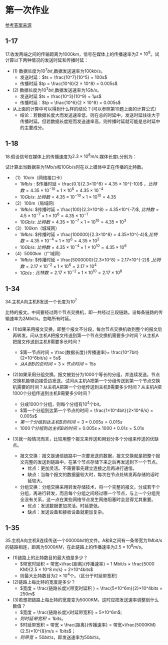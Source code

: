 # 第一次作业

[参考答案来源](https://blog.csdn.net/qq_51344334/article/details/120445014)

## 1-17

17.收发两端之间的传输距离为$1000km$，信号在媒体上的传播速率为$2 × 10^8$。试计算以下两种情况的发送时延和传播时延：

- (1) 数据长度为$10^7 bit$,数据发送速率为$100kb/s$。
  - 发送时延：$ts = \frac{10^7}{10^5} = 100s$
  - 传播时延 $tp = \frac{10^6}{2 × 10^8} = 0.005s$
- (2) 数据长度为$10^3 bit$,数据发送速率为$1Gb/s$。
  - 发送时延 $ts = \frac{10^3}{10^9} = 1µs$
  - 传播时延：$tp = \frac{10^6}{2 × 10^8} = 0.005s$
- 从上面的计算中可以得到什么样的结论？(可以参照第10题上面的计算公式）
  - 结论：若数据长度大而发送速率低，则在总的时延中，发送时延往往大于传播时延。但若数据长度短而发送速率高，则传播时延就可能是总时延中的主要成分。

## 1-18

18.假设信号在媒体上的传播速度为$2.3 × 10^8 m/s$.媒体长度L分别为：

试计算出当数据率为1Mb/s和10Gb/s时在以上媒体中正在传播的比特数。

- （1）10cm（网络接口卡）
  - $1Mb/s$ : $传播时延 = \frac{0.1}{2.3×10^8} = 4.35 × 10^{-10}$ ，$比特数 = 4.35×10^{-10}×1×10^6 = 4.35×10^{-4}$
  - $10Gb/s$: $比特数 = 4.35×10^{-10}×1×10^{10} = 4.35$
- （2）100m（局域网）
  - $1Mb/s$: $传播时延 = \frac{100}{2.3×10^8} = 4.35×10^{-7}$, $比特数 = 4.5×10^{-7}×1×10^6=4.35×10^{-1}$
  - $10Gb/s$: $比特数 = 4.35×10^{-7}×1×10^{10}=4.35×10^3$
- （3）100km（城域网）
  - $1Mb/s$: $传播时延 = \frac{100000}{2.3×10^8} = 4.35×10^{-4}$,$比特数 = 4.35×10^{-4}×1×10^6 = 4.35×10^2$
  - $10Gb/s$: $比特数 = 4.35×10^{-4}×1×10^{10} = 4.35×10^6$
- （4）5000km（广域网）
  - $1Mb/s$: $传播时延 = \frac{5000000}{2.3×10^8} = 2.17×10^{-2}$ ,$比特数 = 2.17×10^{-2}×1×10^6 = 2.17×10^4$
  - $1Gb/s$ : $比特数 = 2.17×10^{-2}×1×10^{10} = 2.17×10^8$

## 1-34

34.主机A向主机B发送一个长度为$10^7$

比特的报文。中间要经过两个节点交换机，即一共经过三段链路。设每条链路的传输速率为$2Mbit/s$。忽略所有时延。

- (1)如果采用报文交换，即整个报文不分段，每台节点交换机收到整个的报文后再转发。问从主机A把报文传送到第一个节点交换机需要多少时间？从主机A把报文传送到主机B需要多长时间？
  - $第一节点时间 = \frac{数据长度}{传播速率}= \frac{10^7bit}{2×10^6bit/s} = 5s$
  - $从A到B的总时间 = 3×节点时间 = 15s$
- (2)如果采用分组交换。报文被划分为$1000$个等长的分组，并连续发送。节点交换机能够边接受边发送。试问从主机A把第一个分组传送到第一个节点交换机需要的时间？从主机A把第一个分组传送到主机B需要多少时间？从主机A把$1000$个分组传送到主机B需要多少时间？
  - 分成1000个分组，则每个分组有$10^4$个bit。
  - $第一个分组到达第一个节点的时间 = \frac{1×10^4bit}{2×10^6/s} = 0.005s$
  - $第一个分组到达主机B的时间 = 3×0.005s = 0.015s$
  - $1000个分组到达主机B的时间 = 0.005s×1000+0.01s = 5.01s$
- (3)就一般情况而言，比较用整个报文来传送和用划分多个分组来传送的优缺点。

  - 报文交换：报文是通信链路中一次要发送的数据，报文交换就是把整个报文完整的发送到链路中，在某个节点存储下来之后再发送到下一个节点。
    - 优点：更加灵活。不需要事先建立连接之后再进行通信。
    - 缺点：当每个报文的数据量较大时，每次在节点处转发再存储的话时延较大。
  - 分组交换：分组交换采用转发存储技术，将一个完整的报文，分成若干个分组，再进行转发，而且每个分组之间经过哪一个节点，与上一个分组完全没有关系，这一点在某些网络节点发生网络阻塞时会显得尤其重要。
    - 优点：发送数据更加灵活，时延更低。
    - 缺点：发送设备和接收设备就更加复杂。

## 1-35

35.主机A向主机B连续传送一个$00000bit$的文件。A和B之间有一条带宽为1Mbit/s的链路相连，距离为$5000KM$，在此链路上的传播速率为$2.5×10^8m/s$。

- (1)链路上的比特数目的最大值是多少？
  - $带宽时延积 = 带宽×\frac{距离}{传播速率} = 1 Mbit/s × \frac{5000 KM}{2.5 × 10^8 m/s} = 2×10^4bits$
  - 则最大比特数目为$2×10^4$个。（区分于时延带宽积）
- (2)链路上每比特的宽度是多少？
  - $宽度 = \frac{链路长度}{带宽时延积 } = \frac{5×10^6m}{2}×10^4bits = 250m$
- (3)若想把链路上每比特的宽度变为5000KM，这时应把发送速率调整到什么数值？
  - $宽度 = \frac{链路长度}{时延带宽积} = 5×10^6m$;
  - $则时延带宽积 =  1bits$。
  - $时延带宽积 = 带宽 × \frac{距离}{传播速率} = 带宽×\frac{5000KM}{2.5}×10^{8}m/s = 1bits$；
  - $则带宽 = 50bit/s$，即发送速率为$50bit/s$。

